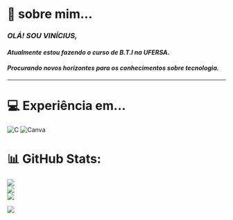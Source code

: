 # 💫 **sobre mim...**  
### *OLÁ! SOU VINÍCIUS,*
#### **_Atualmente estou fazendo o curso de B.T.I na UFERSA._**  
#### **_Procurando novos horizontes para os conhecimentos sobre tecnologia._**

---

# 💻 Experiência em... 
![C](https://img.shields.io/badge/c-%2300599C.svg?style=for-the-badge&logo=c&logoColor=white) ![Canva](https://img.shields.io/badge/Canva-%2300C4CC.svg?style=for-the-badge&logo=Canva&logoColor=white)
# 📊 GitHub Stats:

![](https://github-readme-stats.vercel.app/api?username=ViniciusOliver13&theme=midnight-purple&hide_border=false&include_all_commits=false&count_private=false)<br/>
![](https://github-readme-streak-stats.herokuapp.com/?user=ViniciusOliver13&theme=midnight-purple&hide_border=false)<br/>
![](https://github-readme-stats.vercel.app/api/top-langs/?username=ViniciusOliver13&theme=midnight-purple&hide_border=false&include_all_commits=false&count_private=false&layout=compact)

[![](https://visitcount.itsvg.in/api?id=ViniciusOliver13&icon=9&color=11)](https://visitcount.itsvg.in)
